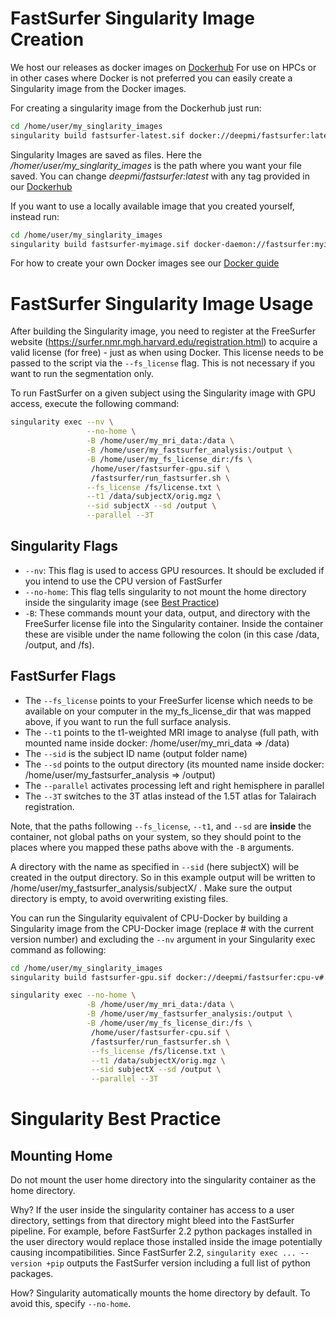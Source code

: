 # FastSurfer Singularity Image Creation

We host our releases as docker images on [Dockerhub](https://hub.docker.com/r/deepmi/fastsurfer/tags)
For use on HPCs or in other cases where Docker is not preferred you can easily create a Singularity image from the Docker images. 

For creating a singularity image from the Dockerhub just run: 

```bash
cd /home/user/my_singlarity_images
singularity build fastsurfer-latest.sif docker://deepmi/fastsurfer:latest
```

Singularity Images are saved as files. Here the _/homer/user/my_singlarity_images_ is the path where you want your file saved.
You can change _deepmi/fastsurfer:latest_ with any tag provided in our [Dockerhub](https://hub.docker.com/r/deepmi/fastsurfer/tags)

If you want to use a locally available image that you created yourself, instead run:

```bash
cd /home/user/my_singlarity_images
singularity build fastsurfer-myimage.sif docker-daemon://fastsurfer:myimage
```

For how to create your own Docker images see our [Docker guide](../Docker/README.md)

# FastSurfer Singularity Image Usage

After building the Singularity image, you need to register at the FreeSurfer website (https://surfer.nmr.mgh.harvard.edu/registration.html) to acquire a valid license (for free) - just as when using Docker. This license needs to be passed to the script via the `--fs_license` flag. This is not necessary if you want to run the segmentation only.

To run FastSurfer on a given subject using the Singularity image with GPU access, execute the following command:

```bash
singularity exec --nv \
                 --no-home \
                 -B /home/user/my_mri_data:/data \
                 -B /home/user/my_fastsurfer_analysis:/output \
                 -B /home/user/my_fs_license_dir:/fs \
                  /home/user/fastsurfer-gpu.sif \
                  /fastsurfer/run_fastsurfer.sh \
                 --fs_license /fs/license.txt \
                 --t1 /data/subjectX/orig.mgz \
                 --sid subjectX --sd /output \
                 --parallel --3T
```
## Singularity Flags
* `--nv`: This flag is used to access GPU resources. It should be excluded if you intend to use the CPU version of FastSurfer
* `--no-home`: This flag tells singularity to not mount the home directory inside the singularity image (see [Best Practice](#mounting-home))
* `-B`: These commands mount your data, output, and directory with the FreeSurfer license file into the Singularity container. Inside the container these are visible under the name following the colon (in this case /data, /output, and /fs). 

## FastSurfer Flags
* The `--fs_license` points to your FreeSurfer license which needs to be available on your computer in the my_fs_license_dir that was mapped above, if you want to run the full surface analysis. 
* The `--t1` points to the t1-weighted MRI image to analyse (full path, with mounted name inside docker: /home/user/my_mri_data => /data)
* The `--sid` is the subject ID name (output folder name)
* The `--sd` points to the output directory (its mounted name inside docker: /home/user/my_fastsurfer_analysis => /output)
* The `--parallel` activates processing left and right hemisphere in parallel
* The `--3T` switches to the 3T atlas instead of the 1.5T atlas for Talairach registration. 

Note, that the paths following `--fs_license`, `--t1`, and `--sd` are __inside__ the container, not global paths on your system, so they should point to the places where you mapped these paths above with the `-B` arguments. 

A directory with the name as specified in `--sid` (here subjectX) will be created in the output directory. So in this example output will be written to /home/user/my_fastsurfer_analysis/subjectX/ . Make sure the output directory is empty, to avoid overwriting existing files. 

You can run the Singularity equivalent of CPU-Docker by building a Singularity image from the CPU-Docker image (replace # with the current version number) and excluding the `--nv` argument in your Singularity exec command as following:

```bash
cd /home/user/my_singlarity_images
singularity build fastsurfer-gpu.sif docker://deepmi/fastsurfer:cpu-v#.#.#

singularity exec --no-home \
                 -B /home/user/my_mri_data:/data \
                 -B /home/user/my_fastsurfer_analysis:/output \
                 -B /home/user/my_fs_license_dir:/fs \
                  /home/user/fastsurfer-cpu.sif \
                  /fastsurfer/run_fastsurfer.sh \
                  --fs_license /fs/license.txt \
                  --t1 /data/subjectX/orig.mgz \
                  --sid subjectX --sd /output \
                  --parallel --3T
```

# Singularity Best Practice

## Mounting Home
Do not mount the user home directory into the singularity container as the home directory.
  
Why? If the user inside the singularity container has access to a user directory, settings from that directory might bleed into the FastSurfer pipeline. For example, before FastSurfer 2.2 python packages installed in the user directory would replace those installed inside the image potentially causing incompatibilities. Since FastSurfer 2.2, `singularity exec ... --version +pip` outputs the FastSurfer version including a full list of python packages. 

How? Singularity automatically mounts the home directory by default. To avoid this, specify `--no-home`. 

